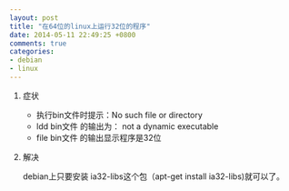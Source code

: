 ```yaml
---
layout: post
title: "在64位的linux上运行32位的程序"
date: 2014-05-11 22:49:25 +0800
comments: true
categories: 
- debian
- linux
---
```

1. 症状

    - 执行bin文件时提示：No such file or directory
    - ldd bin文件  的输出为： not a dynamic executable
    - file bin文件 的输出显示程序是32位

2. 解决

    debian上只要安装 ia32-libs这个包（apt-get install ia32-libs)就可以了。
